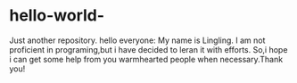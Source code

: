 # hello-world-
Just another repository. 
hello everyone:
My name is Lingling. I am not proficient in programing,but i have decided to leran it with efforts.
So,i hope i can get some help from you warmhearted people when necessary.Thank you! 
